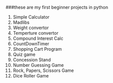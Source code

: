 ###these are my first beginner projects in python
1. Simple Calculator
2. Madlibs
3. Weight convertor
4. Temperture convertor
5. Compound Interest Calc
6. CountDownTimer
7. Shopping Cart Program
8. Quiz game
9. Concession Stand
10. Number Guessing Game
11. Rock, Papers, Scissors Game
12. Dice Roller Game